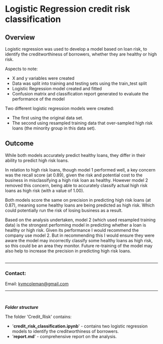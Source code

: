 # Logistic Regression credit risk classification

## **Overview**
 Logistic regression was used to develop a model based on loan risk, to identify the creditworthiness of borrowers, whether they are healthy or high risk.
 
Aspects to note:
 - X and y variables were created
 - Data was split into training and testing sets using the train_test split
 - Logistic Regression model created and fitted
 - Confusion matrix and classification report generated to evaluate the performance of the model
 
Two different logistic regression models were created:
 - The first using the original data set.
 - The second using resampled training data that over-sampled high risk loans (the minority group in this data set).

## **Outcome**
While both models accurately predict healthy loans, they differ in their ability to predict high risk loans.

In relation to high risk loans, though model 1 performed well, a key concern was the recall score (at 0.89), given the risk and potential cost to the business in misclassifying a high risk loan as healthy. However model 2 removed this concern, being able to accurately classify actual high risk loans as high risk (with a value of 1.00).

Both models score the same on precision in predicting high risk loans (at 0.87), meaning some healthy loans are being predicted as high risk. Which could potentially run the risk of losing business as a result.

Based on the analysis undertaken, model 2 (which used resampled training data) is the strongest performing model in predicting whether a loan is healthy or high risk. Given its performance I would recommend the company use model 2. But in recommending this I would ensure they were aware the model may incorrectly classify some healthy loans as high risk, so this could be an area they monitor. Future re-training of the model may also help to increase the precision in predicting high risk loans.<br/>
<br/>

---

### **Contact:**
Email: kymcoleman@gmail.com


---
<br/>

***Folder structure***


The folder 'Credit_Risk' contains:<br/>
 - '**credit_risk_classification.ipynb**' - contains two logistic regression models to identify the creditworthiness of borrowers.
 - '**report.md**' - comprehensive report on the analysis.